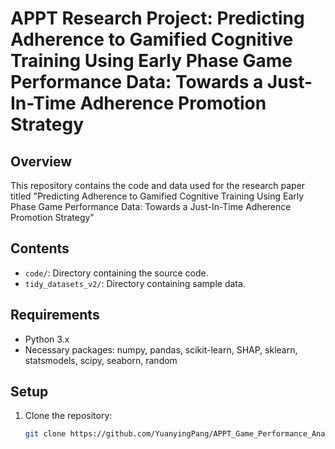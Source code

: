 # APPT Research Project: Predicting Adherence to Gamified Cognitive Training Using Early Phase Game Performance Data: Towards a Just-In-Time Adherence Promotion Strategy

## Overview
This repository contains the code and data used for the research paper titled "Predicting Adherence to Gamified Cognitive Training Using Early Phase Game Performance Data: Towards a Just-In-Time Adherence Promotion Strategy"

## Contents
- `code/`: Directory containing the source code.
- `tidy_datasets_v2/`: Directory containing sample data.


## Requirements
- Python 3.x
- Necessary packages: numpy, pandas, scikit-learn, SHAP, sklearn, statsmodels, scipy, seaborn, random

## Setup
1. Clone the repository:
   ```bash
   git clone https://github.com/YuanyingPang/APPT_Game_Performance_Analysis.git
